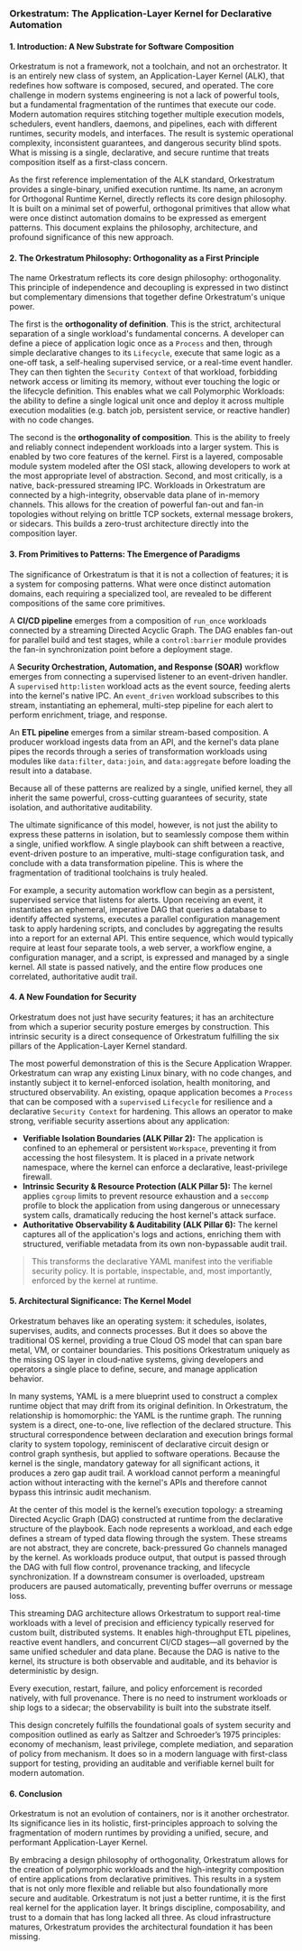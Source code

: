 ### **Orkestratum: The Application-Layer Kernel for Declarative Automation**

#### **1. Introduction: A New Substrate for Software Composition**

Orkestratum is not a framework, not a toolchain, and not an orchestrator. It is an entirely new class of system, an Application-Layer Kernel (ALK), that redefines how software is composed, secured, and operated. The core challenge in modern systems engineering is not a lack of powerful tools, but a fundamental fragmentation of the runtimes that execute our code. Modern automation requires stitching together multiple execution models, schedulers, event handlers, daemons, and pipelines, each with different runtimes, security models, and interfaces. The result is systemic operational complexity, inconsistent guarantees, and dangerous security blind spots. What is missing is a single, declarative, and secure runtime that treats composition itself as a first-class concern.

As the first reference implementation of the ALK standard, Orkestratum provides a single-binary, unified execution runtime. Its name, an acronym for Orthogonal Runtime Kernel, directly reflects its core design philosophy. It is built on a minimal set of powerful, orthogonal primitives that allow what were once distinct automation domains to be expressed as emergent patterns. This document explains the philosophy, architecture, and profound significance of this new approach.

#### **2. The Orkestratum Philosophy: Orthogonality as a First Principle**

The name Orkestratum reflects its core design philosophy: orthogonality. This principle of independence and decoupling is expressed in two distinct but complementary dimensions that together define Orkestratum's unique power.

The first is the **orthogonality of definition**. This is the strict, architectural separation of a single workload's fundamental concerns. A developer can define a piece of application logic once as a `Process` and then, through simple declarative changes to its `Lifecycle`, execute that same logic as a one-off task, a self-healing supervised service, or a real-time event handler. They can then tighten the `Security Context` of that workload, forbidding network access or limiting its memory, without ever touching the logic or the lifecycle definition. This enables what we call Polymorphic Workloads: the ability to define a single logical unit once and deploy it across multiple execution modalities (e.g. batch job, persistent service, or reactive handler) with no code changes.

The second is the **orthogonality of composition**. This is the ability to freely and reliably connect independent workloads into a larger system. This is enabled by two core features of the kernel. First is a layered, composable module system modeled after the OSI stack, allowing developers to work at the most appropriate level of abstraction. Second, and most critically, is a native, back-pressured streaming IPC. Workloads in Orkestratum are connected by a high-integrity, observable data plane of in-memory channels. This allows for the creation of powerful fan-out and fan-in topologies without relying on brittle TCP sockets, external message brokers, or sidecars. This builds a zero-trust architecture directly into the composition layer.

#### **3. From Primitives to Patterns: The Emergence of Paradigms**

The significance of Orkestratum is that it is not a collection of features; it is a system for composing patterns. What were once distinct automation domains, each requiring a specialized tool, are revealed to be different compositions of the same core primitives.

A **CI/CD pipeline** emerges from a composition of `run_once` workloads connected by a streaming Directed Acyclic Graph. The DAG enables fan-out for parallel build and test stages, while a `control:barrier` module provides the fan-in synchronization point before a deployment stage.

A **Security Orchestration, Automation, and Response (SOAR)** workflow emerges from connecting a supervised listener to an event-driven handler. A `supervise`d `http:listen` workload acts as the event source, feeding alerts into the kernel's native IPC. An `event_driven` workload subscribes to this stream, instantiating an ephemeral, multi-step pipeline for each alert to perform enrichment, triage, and response.

An **ETL pipeline** emerges from a similar stream-based composition. A producer workload ingests data from an API, and the kernel's data plane pipes the records through a series of transformation workloads using modules like `data:filter`, `data:join`, and `data:aggregate` before loading the result into a database.

Because all of these patterns are realized by a single, unified kernel, they all inherit the same powerful, cross-cutting guarantees of security, state isolation, and authoritative auditability.

The ultimate significance of this model, however, is not just the ability to express these patterns in isolation, but to seamlessly compose them within a single, unified workflow. A single playbook can shift between a reactive, event-driven posture to an imperative, multi-stage configuration task, and conclude with a data transformation pipeline. This is where the fragmentation of traditional toolchains is truly healed.

For example, a security automation workflow can begin as a persistent, supervised service that listens for alerts. Upon receiving an event, it instantiates an ephemeral, imperative DAG that queries a database to identify affected systems, executes a parallel configuration management task to apply hardening scripts, and concludes by aggregating the results into a report for an external API. This entire sequence, which would typically require at least four separate tools, a web server, a workflow engine, a configuration manager, and a script, is expressed and managed by a single kernel. All state is passed natively, and the entire flow produces one correlated, authoritative audit trail.

#### **4. A New Foundation for Security**

Orkestratum does not just have security features; it has an architecture from which a superior security posture emerges by construction. This intrinsic security is a direct consequence of Orkestratum fulfilling the six pillars of the Application-Layer Kernel standard.

The most powerful demonstration of this is the Secure Application Wrapper. Orkestratum can wrap any existing Linux binary, with no code changes, and instantly subject it to kernel-enforced isolation, health monitoring, and structured observability. An existing, opaque application becomes a `Process` that can be composed with a `supervise`d `Lifecycle` for resilience and a declarative `Security Context` for hardening. This allows an operator to make strong, verifiable security assertions about any application:

*   **Verifiable Isolation Boundaries (ALK Pillar 2):** The application is confined to an ephemeral or persistent `Workspace`, preventing it from accessing the host filesystem. It is placed in a private network namespace, where the kernel can enforce a declarative, least-privilege firewall.
*   **Intrinsic Security & Resource Protection (ALK Pillar 5):** The kernel applies `cgroup` limits to prevent resource exhaustion and a `seccomp` profile to block the application from using dangerous or unnecessary system calls, dramatically reducing the host kernel's attack surface.
*   **Authoritative Observability & Auditability (ALK Pillar 6):** The kernel captures all of the application's logs and actions, enriching them with structured, verifiable metadata from its own non-bypassable audit trail.

> This transforms the declarative YAML manifest into the verifiable security policy. It is portable, inspectable, and, most importantly, enforced by the kernel at runtime.

#### **5. Architectural Significance: The Kernel Model**

Orkestratum behaves like an operating system: it schedules, isolates, supervises, audits, and connects processes. But it does so above the traditional OS kernel, providing a true Cloud OS model that can span bare metal, VM, or container boundaries. This positions Orkestratum uniquely as the missing OS layer in cloud-native systems, giving developers and operators a single place to define, secure, and manage application behavior.

In many systems, YAML is a mere blueprint used to construct a complex runtime object that may drift from its original definition. In Orkestratum, the relationship is homomorphic: the YAML is the runtime graph. The running system is a direct, one-to-one, live reflection of the declared structure. This structural correspondence between declaration and execution brings formal clarity to system topology, reminiscent of declarative circuit design or control graph synthesis, but applied to software operations. Because the kernel is the single, mandatory gateway for all significant actions, it produces a zero gap audit trail. A workload cannot perform a meaningful action without interacting with the kernel's APIs and therefore cannot bypass this intrinsic audit mechanism.

At the center of this model is the kernel’s execution topology: a streaming Directed Acyclic Graph (DAG) constructed at runtime from the declarative structure of the playbook. Each node represents a workload, and each edge defines a stream of typed data flowing through the system. These streams are not abstract, they are concrete, back-pressured Go channels managed by the kernel. As workloads produce output, that output is passed through the DAG with full flow control, provenance tracking, and lifecycle synchronization. If a downstream consumer is overloaded, upstream producers are paused automatically, preventing buffer overruns or message loss.

This streaming DAG architecture allows Orkestratum to support real-time workloads with a level of precision and efficiency typically reserved for custom built, distributed systems. It enables high-throughput ETL pipelines, reactive event handlers, and concurrent CI/CD stages—all governed by the same unified scheduler and data plane. Because the DAG is native to the kernel, its structure is both observable and auditable, and its behavior is deterministic by design.

Every execution, restart, failure, and policy enforcement is recorded natively, with full provenance. There is no need to instrument workloads or ship logs to a sidecar; the observability is built into the substrate itself.

This design concretely fulfills the foundational goals of system security and composition outlined as early as Saltzer and Schroeder’s 1975 principles: economy of mechanism, least privilege, complete mediation, and separation of policy from mechanism. It does so in a modern language with first-class support for testing, providing an auditable and verifiable kernel built for modern automation.

#### **6. Conclusion**

Orkestratum is not an evolution of containers, nor is it another orchestrator. Its significance lies in its holistic, first-principles approach to solving the fragmentation of modern runtimes by providing a unified, secure, and performant Application-Layer Kernel.

By embracing a design philosophy of orthogonality, Orkestratum allows for the creation of polymorphic workloads and the high-integrity composition of entire applications from declarative primitives. This results in a system that is not only more flexible and reliable but also foundationally more secure and auditable. Orkestratum is not just a better runtime, it is the first real kernel for the application layer. It brings discipline, composability, and trust to a domain that has long lacked all three. As cloud infrastructure matures, Orkestratum provides the architectural foundation it has been missing.
